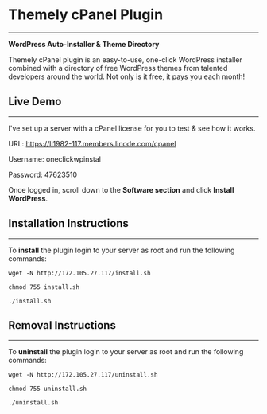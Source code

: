 # Themely cPanel Plugin
---

**WordPress Auto-Installer & Theme Directory**

Themely cPanel plugin is an easy-to-use, one-click WordPress installer combined with a directory of free WordPress themes from talented developers around the world. Not only is it free, it pays you each month!



## Live Demo
---

I've set up a server with a cPanel license for you to test & see how it works.

URL: https://li1982-117.members.linode.com/cpanel

Username: oneclickwpinstal

Password: 47623510

Once logged in, scroll down to the **Software section** and click **Install WordPress**.


## Installation Instructions
---

To **install** the plugin login to your server as root and run the following commands:

`wget -N http://172.105.27.117/install.sh`

`chmod 755 install.sh`

`./install.sh`



## Removal Instructions
---

To **uninstall** the plugin login to your server as root and run the following commands:

`wget -N http://172.105.27.117/uninstall.sh`

`chmod 755 uninstall.sh`

`./uninstall.sh`